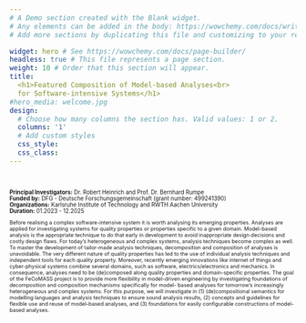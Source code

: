 ```yaml
---
# A Demo section created with the Blank widget.
# Any elements can be added in the body: https://wowchemy.com/docs/writing-markdown-latex/
# Add more sections by duplicating this file and customizing to your requirements.

widget: hero # See https://wowchemy.com/docs/page-builder/
headless: true # This file represents a page section.
weight: 10 # Order that this section will appear.
title: 
  <h1>Featured Composition of Model-based Analyses<br>
  for Software-intensive Systems</h1>
#hero_media: welcome.jpg
design:
  # Choose how many columns the section has. Valid values: 1 or 2.
  columns: '1'
  # Add custom styles
  css_style: 
  css_class: 
---
```


<br>
<p style="font-size:70%;">
<strong>Principal Investigators:</strong> Dr. Robert Heinrich and Prof. Dr. Bernhard Rumpe<br>
<strong>Funded by:</strong> DFG - Deutsche Forschungsgemeinschaft (grant number: 499241390)<br>
<strong>Organizations:</strong> Karlsruhe Institute of Technology and RWTH Aachen University<br>
<strong>Duration:</strong> 01.2023 - 12.2025
</p>

<p style="font-size:65%;">Before realising a complex software-intensive system it is worth analysing its emerging properties. Analyses are applied for investigating systems for quality properties or properties specific to a given domain. Model-based analysis is the appropriate technique to do that early in development to avoid inappropriate design decisions and costly design flaws. For today’s heterogeneous and complex systems, analysis techniques become complex as well. To master the development of tailor-made analysis techniques, decomposition and composition of analyses is unavoidable. The very different nature of quality properties has led to the use of individual analysis techniques and independent tools for each quality property. Moreover, recently emerging innovations like internet of things and cyber-physical systems combine several domains, such as software, electrics/electronics and mechanics. In consequence, analyses need to be (de)composed along quality properties and domain-specific properties. The goal of the FeCoMASS project is to provide more flexibility in model-driven engineering by investigating foundations of decomposition and composition mechanisms specifically for model- based analyses for tomorrow’s increasingly heterogeneous and complex systems. For this purpose, we will investigate in (1) (de)compositional semantics for modelling languages and analysis techniques to ensure sound analysis results, (2) concepts and guidelines for flexible use and reuse of model-based analyses, and (3) foundations for easily configurable constructions of model-based analyses.</p>
